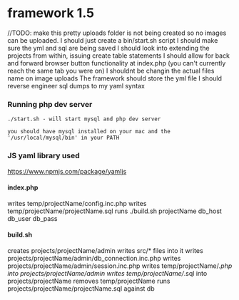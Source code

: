 # framework 1.5
//TODO: make this pretty
uploads folder is not being created so no images can be uploaded.
I should just create a bin/start.sh script
I should make sure the yml and sql are being saved
I should look into extending the projects from within, issuing create table statements
I should allow for back and forward browser button functionality at index.php (you can't currently reach the same tab you were on)
I shouldnt be changin the actual files name on image uploads
The framework should store the yml file
I should reverse engineer sql dumps to my yaml syntax

### Running php dev server 
	./start.sh - will start mysql and php dev server

	you should have mysql installed on your mac and the '/usr/local/mysql/bin' in your PATH
### JS yaml library used
https://www.npmjs.com/package/yamljs

#### index.php
writes temp/projectName/config.inc.php
writes temp/projectName/projectName.sql
runs ./build.sh projectName db_host db_user db_pass

#### build.sh
creates projects/projectName/admin
writes src/* files into it
writes projects/projectName/admin/db_connection.inc.php
writes projects/projectName/admin/session.inc.php
writes temp/projectName/*.php into projects/projectName/admin
writes temp/projectName/*.sql into projects/projectName
removes temp/projectName
runs projects/projectName/projectName.sql against db
